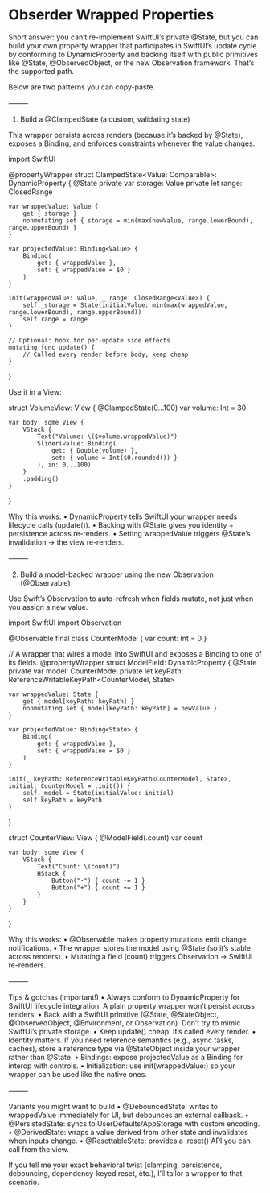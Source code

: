 # Obserder Wrapped Properties

Short answer: you can’t re-implement SwiftUI’s private @State, but you can build your own property wrapper that participates in SwiftUI’s update cycle by conforming to DynamicProperty and backing itself with public primitives like @State, @ObservedObject, or the new Observation framework. That’s the supported path.

Below are two patterns you can copy-paste.

⸻

1) Build a @ClampedState (a custom, validating state)

This wrapper persists across renders (because it’s backed by @State), exposes a Binding, and enforces constraints whenever the value changes.

import SwiftUI

@propertyWrapper
struct ClampedState<Value: Comparable>: DynamicProperty {
    @State private var storage: Value
    private let range: ClosedRange<Value>

    var wrappedValue: Value {
        get { storage }
        nonmutating set { storage = min(max(newValue, range.lowerBound), range.upperBound) }
    }

    var projectedValue: Binding<Value> {
        Binding(
            get: { wrappedValue },
            set: { wrappedValue = $0 }
        )
    }

    init(wrappedValue: Value, _ range: ClosedRange<Value>) {
        self._storage = State(initialValue: min(max(wrappedValue, range.lowerBound), range.upperBound))
        self.range = range
    }

    // Optional: hook for per-update side effects
    mutating func update() {
        // Called every render before body; keep cheap!
    }
}

Use it in a View:

struct VolumeView: View {
    @ClampedState(0...100) var volume: Int = 30

    var body: some View {
        VStack {
            Text("Volume: \($volume.wrappedValue)")
            Slider(value: Binding(
                get: { Double(volume) },
                set: { volume = Int($0.rounded()) }
            ), in: 0...100)
        }
        .padding()
    }
}

Why this works:
	•	DynamicProperty tells SwiftUI your wrapper needs lifecycle calls (update()).
	•	Backing with @State gives you identity + persistence across re-renders.
	•	Setting wrappedValue triggers @State’s invalidation → the view re-renders.

⸻

2) Build a model-backed wrapper using the new Observation (@Observable)

Use Swift’s Observation to auto-refresh when fields mutate, not just when you assign a new value.

import SwiftUI
import Observation

@Observable
final class CounterModel {
    var count: Int = 0
}

// A wrapper that wires a model into SwiftUI and exposes a Binding to one of its fields.
@propertyWrapper
struct ModelField<State>: DynamicProperty {
    @State private var model: CounterModel
    private let keyPath: ReferenceWritableKeyPath<CounterModel, State>

    var wrappedValue: State {
        get { model[keyPath: keyPath] }
        nonmutating set { model[keyPath: keyPath] = newValue }
    }

    var projectedValue: Binding<State> {
        Binding(
            get: { wrappedValue },
            set: { wrappedValue = $0 }
        )
    }

    init(_ keyPath: ReferenceWritableKeyPath<CounterModel, State>, initial: CounterModel = .init()) {
        self._model = State(initialValue: initial)
        self.keyPath = keyPath
    }
}

struct CounterView: View {
    @ModelField(\.count) var count

    var body: some View {
        VStack {
            Text("Count: \(count)")
            HStack {
                Button("-") { count -= 1 }
                Button("+") { count += 1 }
            }
        }
    }
}

Why this works:
	•	@Observable makes property mutations emit change notifications.
	•	The wrapper stores the model using @State (so it’s stable across renders).
	•	Mutating a field (count) triggers Observation → SwiftUI re-renders.

⸻

Tips & gotchas (important!)
	•	Always conform to DynamicProperty for SwiftUI lifecycle integration. A plain property wrapper won’t persist across renders.
	•	Back with a SwiftUI primitive (@State, @StateObject, @ObservedObject, @Environment, or Observation). Don’t try to mimic SwiftUI’s private storage.
	•	Keep update() cheap. It’s called every render.
	•	Identity matters. If you need reference semantics (e.g., async tasks, caches), store a reference type via @StateObject inside your wrapper rather than @State.
	•	Bindings: expose projectedValue as a Binding for interop with controls.
	•	Initialization: use init(wrappedValue:) so your wrapper can be used like the native ones.

⸻

Variants you might want to build
	•	@DebouncedState: writes to wrappedValue immediately for UI, but debounces an external callback.
	•	@PersistedState: syncs to UserDefaults/AppStorage with custom encoding.
	•	@DerivedState: wraps a value derived from other state and invalidates when inputs change.
	•	@ResettableState: provides a .reset() API you can call from the view.

If you tell me your exact behavioral twist (clamping, persistence, debouncing, dependency-keyed reset, etc.), I’ll tailor a wrapper to that scenario.
